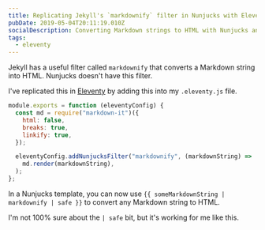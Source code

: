 ```yaml
---
title: Replicating Jekyll's `markdownify` filter in Nunjucks with Eleventy
pubDate: 2019-05-04T20:11:19.010Z
socialDescription: Converting Markdown strings to HTML with Nunjucks and Eleventy
tags:
  - eleventy
---
```


Jekyll has a useful filter called `markdownify` that converts a Markdown string into HTML. Nunjucks doesn't have this filter.

I've replicated this in [Eleventy](https://www.11ty.io) by adding this into my `.eleventy.js` file.

```js
module.exports = function (eleventyConfig) {
  const md = require("markdown-it")({
    html: false,
    breaks: true,
    linkify: true,
  });

  eleventyConfig.addNunjucksFilter("markdownify", (markdownString) =>
    md.render(markdownString),
  );
};
```

In a Nunjucks template, you can now use `{{ someMarkdownString | markdownify | safe }}` to convert any Markdown string to HTML.

I'm not 100% sure about the `| safe` bit, but it's working for me like this.
